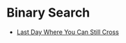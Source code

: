 # Binary Search

* [Last Day Where You Can Still Cross](../problem-solutions/2d-array-problems/last-day-where-you-can-still-cross.md)

